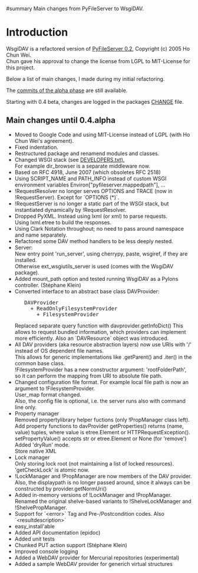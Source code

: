 #summary Main changes from PyFileServer to WsgiDAV.

# Introduction

WsgiDAV is a refactored version of [PyFileServer 0.2](http://pyfilesync.berlios.de/pyfileserver.html),
Copyright (c) 2005 Ho Chun Wei.<br>
Chun gave his approval to change the license from LGPL to MIT-License for this project.

Below a list of main changes, I made during my initial refactoring.

The [commits of the alpha phase](http://code.google.com/p/wsgidav-dev/source/list) are still available.

Starting with 0.4 beta, changes are logged in the packages [CHANGE](http://code.google.com/p/wsgidav/source/browse/CHANGES) file.

## Main changes until 0.4.alpha

<ul>
<li>
Moved to Google Code and using MIT-License instead of LGPL (with Ho Chun Wei's agreement).

<li>
Fixed indentation.

<li>
Restructured package and renamend modules and classes.

<li>
Changed WSGI stack (see <a href="http://wiki.wsgidav-dev.googlecode.com/hg/DEVELOPERS.html">DEVELOPERS.txt).</a><br>
For example dir_browser is a separate middleware now.

<li>
Based on RFC 4918, June 2007 (which obsoletes RFC 2518)

<li>
Using SCRIPT_NAME and PATH_INFO instead of custom WSGI environment variables Environ["pyfileserver.mappedpath"], ...

<li>
!RequestResolver no longer serves OPTIONS and TRACE (now in !RequestServer).
Except for `OPTIONS (*)`.

<li>
!RequestServer is no longer a static part of the WSGI stack, but instantiated
dynamically by !RequestResolver.

<li>
Dropped PyXML. Instead using lxml (or xml) to parse requests.<br>
Using lxml.etree to build the responses.

<li>
Using Clark Notation throughout; no need to pass around namespace and name separately.

<li>
Refactored some DAV method handlers to be less deeply nested.

<li>
Server:<br>
New entry point 'run_server', using cherrypy, paste, wsgiref, if they are installed.<br>
Otherwise ext_wsgiutils_server is used (comes with the WsgiDAV package).

<li>
Added mount_path option and tested running WsgiDAV as a Pylons controller. (Stéphane Klein)

<li>
Converted interface to an abstract base class DAVProvider:
<pre>
   DAVProvider
     + ReadOnlyFilesystemProvider
       + FilesystemProvider
</pre>
Replaced separate query function with davprovider.getInfoDict()
This allows to request bundled information, which providers can implement more efficiently. Also an `DAVResource` object was introduced.

<li>
All DAV providers (aka resource abstraction layers) now use URIs with '/' instead of OS dependent file names.<br>
This allows for generic implementations like .getParent() and .iter() in the common base class.<br>
!FilesystemProvider has a new constructor argument: 'rootFolderPath', so it can perform the mapping from URI to absolute file path.

<li>
Changed configuration file format.
For example local file path is now an argument to !FilesystemProvider.<br>
User_map format changed.<br>
Also, the config file is optional, i.e. the server runs also with command line only.

<li>
Property manager<br>
Removed propertylibrary helper fuctions (only !PropManager class left).<br>
Add property functions to davProvider
getProperties() returns (name, value) tuples, where value is etree.Element
or HTTPRequestException().<br>
setPropertyValue() accepts str or etree.Element or None (for 'remove')<br>
Added 'dryRun' mode.<br>
Store native XML<br>

<li>
Lock manager<br>
Only storing lock root (not maintaining a list of locked resources).<br>
'getCheckLock' is atomic now.

<li>
!LockManager and !PropManager are now members of the DAV provider.<br>
Also, the displaypath is no longer passed around, since it always can be constructed by provider.getNormUri()

<li>
Added in-memory versions of !LockManager and !PropManager.
Renamed the original shelve-based variants to !ShelveLockManager and !ShelvePropManager.

<li>
Support for `&lt;error&gt;` Tag and Pre-/Postcondition codes.
Also  `&lt;resultdescription&gt;`

<li>
easy_install'able

<li>
Added API documentation (epidoc)

<li>
Added unit tests

<li>
Chunked PUT action support (Stéphane Klein)

<li>
Improved console logging

<li>
Added a WebDAV provider for Mercurial repositories (experimental)

<li>
Added a sample WebDAV provider for generich virtual structures

